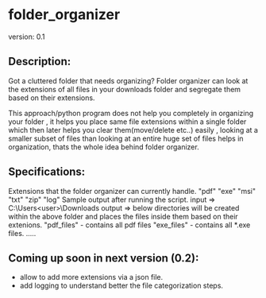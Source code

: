 # folder_organizer

version: 0.1 

Description:
------------- 
Got a cluttered folder that needs organizing? Folder organizer can look at the extensions of all files in your downloads folder and segregate them based on their extensions.

This approach/python program does not help you completely in organizing your folder , it helps you place same file extensions within a single folder which then later helps you clear them(move/delete etc..) easily , looking at a smaller subset of files than looking at an entire huge set of files helps in organization, thats the whole idea behind folder organizer.

Specifications:
----------------
Extensions that the folder organizer can currently handle.
    "pdf"
    "exe"
    "msi"
    "txt"
    "zip"
    "log"
Sample output after running the script.
    input  => C:\Users\<user>\Downloads
    output => below directories will be created within the above folder and places the files inside them based on their extenions.
    "pdf_files"
     - contains all pdf files 
    "exe_files"
     - contains all *.exe files.
    .....

Coming up soon in next version (0.2):
------------------------------------
 - allow to add more extensions via a json file.
 - add logging to understand better the file categorization steps.
